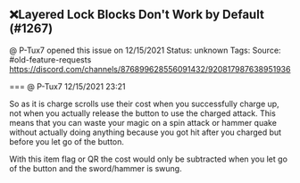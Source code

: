 ## ❌Layered Lock Blocks Don't Work by Default (#1267)
@ P-Tux7 opened this issue on 12/15/2021
Status: unknown
Tags: 
Source: #old-feature-requests https://discord.com/channels/876899628556091432/920817987638951936


=== @ P-Tux7 12/15/2021 23:21

So as it is charge scrolls use their cost when you successfully charge up, not when you actually release the button to use the charged attack. This means that you can waste your magic on a spin attack or hammer quake without actually doing anything because you got hit after you charged but before you let go of the button.

With this item flag or QR the cost would only be subtracted when you let go of the button and the sword/hammer is swung.
